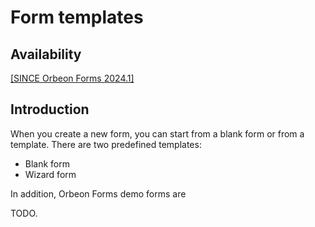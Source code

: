 # Form templates

## Availability

[\[SINCE Orbeon Forms 2024.1\]](/release-notes/orbeon-forms-2024.1.md)

## Introduction

When you create a new form, you can start from a blank form or from a template. There are two predefined templates:

- Blank form
- Wizard form

In addition, Orbeon Forms demo forms are 

TODO.
